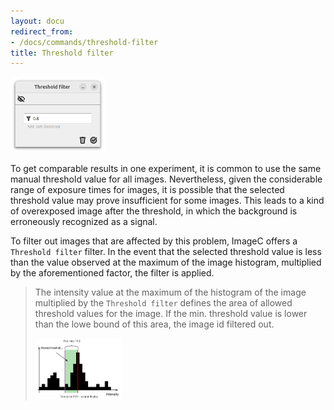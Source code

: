 ```yaml
---
layout: docu
redirect_from:
- /docs/commands/threshold-filter
title: Threshold filter
---
```


<a href="/images/commands/threshold-filter-screenshot.png" data-lightbox="image"><img src="/images/commands/threshold-filter-screenshot.png" style="width: 30%" alt="Loading ..."/></a>


To get comparable results in one experiment, it is common to use the same manual threshold value for all images.
Nevertheless, given the considerable range of exposure times for images, it is possible that the selected threshold value may prove insufficient for some images.
This leads to a kind of overexposed image after the threshold, in which the background is erroneously recognized as a signal.

To filter out images that are affected by this problem, ImageC offers a  `Threshold filter` filter.
In the event that the selected threshold value is less than the value observed at the maximum of the image histogram, multiplied by the aforementioned factor, the filter is applied.



> The intensity value at the maximum of the histogram of the image multiplied by the `Threshold filter` defines the area of allowed threshold values for the image.
> If the min. threshold value is lower than the lowe bound of this area, the image id filtered out.
> 
> <a href="/images/commands/threshold-filter.drawio.svg" data-lightbox="image"><img src="/images/commands/threshold-filter.drawio.svg" style="width: 30%" alt="Loading ..."/></a>
